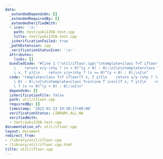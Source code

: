 ```yaml
---
data:
  _extendedDependsOn: []
  _extendedRequiredBy: []
  _extendedVerifiedWith:
  - icon: ':x:'
    path: test/yuki1358.test.cpp
    title: test/yuki1358.test.cpp
  _isVerificationFailed: true
  _pathExtension: cpp
  _verificationStatusIcon: ':x:'
  attributes:
    links: []
  bundledCode: "#line 1 \"util/ifloor.cpp\"\ntemplate<class T>T ifloor(T x, T y){\n\
    \    return x/y-(x%y ? (x < 0)^(y < 0) : 0);\n}\n\ntemplate<class T>inline T iceil(T\
    \ x, T y){\n    return x/y+(x%y ? (x >= 0)^(y < 0) : 0);\n}\n"
  code: "template<class T>T ifloor(T x, T y){\n    return x/y-(x%y ? (x < 0)^(y <\
    \ 0) : 0);\n}\n\ntemplate<class T>inline T iceil(T x, T y){\n    return x/y+(x%y\
    \ ? (x >= 0)^(y < 0) : 0);\n}\n"
  dependsOn: []
  isVerificationFile: false
  path: util/ifloor.cpp
  requiredBy: []
  timestamp: '2021-01-23 19:30:17+09:00'
  verificationStatus: LIBRARY_ALL_WA
  verifiedWith:
  - test/yuki1358.test.cpp
documentation_of: util/ifloor.cpp
layout: document
redirect_from:
- /library/util/ifloor.cpp
- /library/util/ifloor.cpp.html
title: util/ifloor.cpp
---
```

